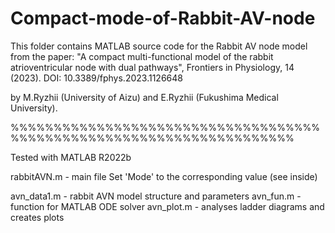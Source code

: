 # Compact-mode-of-Rabbit-AV-node
This folder contains MATLAB source code for the Rabbit AV node model
from the paper:
"A compact multi-functional model of the rabbit atrioventricular 
node with dual pathways", Frontiers in Physiology, 14 (2023). 
DOI: 10.3389/fphys.2023.1126648

by M.Ryzhii (University of Aizu) and 
E.Ryzhii (Fukushima Medical University).

%%%%%%%%%%%%%%%%%%%%%%%%%%%%%%%%%%%%%%%%%%%%%%%%%%%%%%%%%%%%%%%%%%%%%

Tested with MATLAB R2022b

rabbitAVN.m - main file
              Set 'Mode' to the corresponding value (see inside)

avn_data1.m - rabbit AVN model structure and parameters
avn_fun.m   - function for MATLAB ODE solver
avn_plot.m  - analyses ladder diagrams and creates plots
